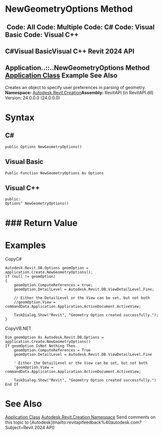 # NewGeometryOptions Method

﻿
 Code: All Code: Multiple Code: C# Code: Visual Basic Code: Visual C++   
---  
C#Visual BasicVisual C++
Revit 2024 API  
---  
Application..::..NewGeometryOptions Method   
[Application Class](5e11e5bf-82da-ae9b-1c52-95d0e9f28c96.md "Application Class") Example See Also  
---  
Creates an object to specify user preferences in parsing of geometry.
**Namespace:** [Autodesk.Revit.Creation](ded320da-058a-4edd-0418-0582389559a7.md "Autodesk.Revit.Creation Namespace")**Assembly:** RevitAPI (in RevitAPI.dll) Version: 24.0.0.0 (24.0.0.0)
# Syntax
C#  
---  
```text
public Options NewGeometryOptions()
```
  
Visual Basic  
---  
```text
Public Function NewGeometryOptions As Options
```
  
Visual C++  
---  
```text
public:
Options^ NewGeometryOptions()
```
  
# ### Return Value
# Examples
CopyC#
```text
Autodesk.Revit.DB.Options geomOption = application.Create.NewGeometryOptions();
if (null != geomOption)
{
    geomOption.ComputeReferences = true;
    geomOption.DetailLevel = Autodesk.Revit.DB.ViewDetailLevel.Fine;

    // Either the DetailLevel or the View can be set, but not both
    //geomOption.View = commandData.Application.Application.ActiveDocument.ActiveView;

    TaskDialog.Show("Revit", "Geometry Option created successfully.");
}
```

CopyVB.NET
```text
Dim geomOption As Autodesk.Revit.DB.Options = application.Create.NewGeometryOptions()
If geomOption IsNot Nothing Then
    geomOption.ComputeReferences = True
    geomOption.DetailLevel = Autodesk.Revit.DB.ViewDetailLevel.Fine

    ' Either the DetailLevel or the View can be set, but not both
    'geomOption.View = commandData.Application.Application.ActiveDocument.ActiveView;

    TaskDialog.Show("Revit", "Geometry Option created successfully.")
End If
```

# See Also
[Application Class](5e11e5bf-82da-ae9b-1c52-95d0e9f28c96.md "Application Class")
[Autodesk.Revit.Creation Namespace](ded320da-058a-4edd-0418-0582389559a7.md "Autodesk.Revit.Creation Namespace")
Send comments on this topic to [Autodesk](mailto:revitapifeedback%40autodesk.com?Subject=Revit 2024 API)